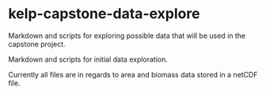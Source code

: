 # kelp-capstone-data-explore
Markdown and scripts for exploring possible data that will be used in the capstone project. 

Markdown and scripts for initial data exploration. 

Currently all files are in regards to area and biomass data stored in a netCDF file. 
